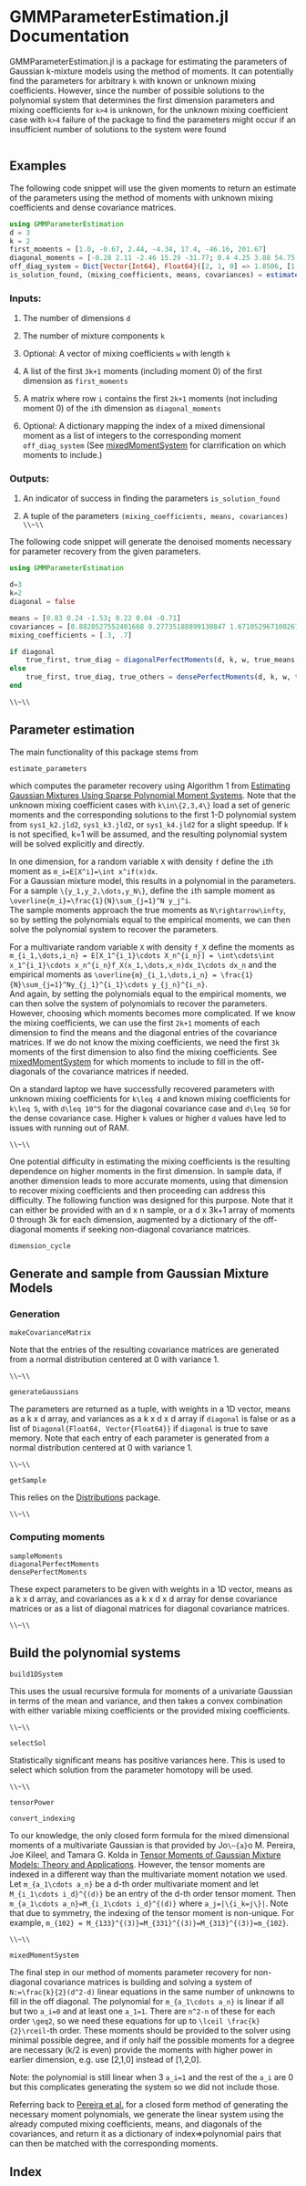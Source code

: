 # GMMParameterEstimation.jl Documentation

GMMParameterEstimation.jl is a package for estimating the parameters of Gaussian k-mixture models using the method of moments. It can potentially find the parameters for arbitrary `k` with known or unknown mixing coefficients.  However, since the number of possible solutions to the polynomial system that determines the first dimension parameters and mixing coefficients for ``k>4`` is unknown, for the unknown mixing coefficient case with ``k>4`` failure of the package to find the parameters might occur if an insufficient number of solutions to the system were found

```@contents
```

## Examples
The following code snippet will use the given moments to return an estimate of the parameters using the method of moments with unknown mixing coefficients and dense covariance matrices.

```julia
using GMMParameterEstimation
d = 3
k = 2
first_moments = [1.0, -0.67, 2.44, -4.34, 17.4, -46.16, 201.67]
diagonal_moments = [-0.28 2.11 -2.46 15.29 -31.77; 0.4 4.25 3.88 54.75 59.10]
off_diag_system = Dict{Vector{Int64}, Float64}([2, 1, 0] => 1.8506, [1, 0, 1] => -0.329, [2, 0, 1] => 0.0291, [0, 2, 1] => 1.5869, [1, 1, 0] => -1.374, [0, 1, 1] => -0.333)
is_solution_found, (mixing_coefficients, means, covariances) = estimate_parameters(d, k, first_moments, diagonal_moments, off_diag_system)
```

### Inputs:

1. The number of dimensions `d`

2. The number of mixture components `k`

3. Optional: A vector of mixing coefficients `w` with length `k`

4. A list of the first ``3k+1`` moments (including moment 0) of the first dimension as `first_moments`

5. A matrix where row `i` contains the first ``2k+1`` moments (not including moment 0) of the `i`th dimension as `diagonal_moments`

6. Optional: A dictionary mapping the index of a mixed dimensional moment as a list of integers to the corresponding moment `off_diag_system` (See [mixedMomentSystem](https://haleycolgatekottler.github.io/GMMParameterEstimation.jl/#GMMParameterEstimation.mixedMomentSystem) for clarrification on which moments to include.)


### Outputs:

1. An indicator of success in finding the parameters `is_solution_found`

2. A tuple of the parameters `(mixing_coefficients, means, covariances)` 
``\\~\\``
 

The following code snippet will generate the denoised moments necessary for parameter recovery from the given parameters.

```julia
using GMMParameterEstimation

d=3
k=2
diagonal = false

means = [0.83 0.24 -1.53; 0.22 0.04 -0.71]
covariances = [0.8828527552401668 0.27735188899130847 1.6710529671002674; 2.257873093006253 -1.644707016523332 -0.533030022431624;;; 0.27735188899130847 1.2623673813995742 3.5270452552353238; -1.644707016523332 2.577324062116896 -0.5049891831614162;;; 1.6710529671002674 3.5270452552353238 16.696895556824817; -0.533030022431624 -0.5049891831614162 1.7733508773418585]
mixing_coefficients = [.3, .7]

if diagonal
    true_first, true_diag = diagonalPerfectMoments(d, k, w, true_means, true_covariances)
else
    true_first, true_diag, true_others = densePerfectMoments(d, k, w, true_means, true_covariances)
end
```

``\\~\\``
 
## Parameter estimation

The main functionality of this package stems from 
```@docs
estimate_parameters
```
which computes the parameter recovery using Algorithm 1 from [Estimating Gaussian Mixtures Using Sparse Polynomial Moment Systems](https://arxiv.org/abs/2106.15675).  Note that the unknown mixing coefficient cases with ``k\in\{2,3,4\}`` load a set of generic moments and the corresponding solutions to the first 1-D polynomial system from `sys1_k2.jld2`, `sys1_k3.jld2`, or `sys1_k4.jld2` for a slight speedup.  If `k` is not specified, k=1 will be assumed, and the resulting polynomial system will be solved explicitly and directly.   

In one dimension, for a random variable ``X`` with density ``f`` define the ``i``th moment as 
``m_i=E[X^i]=\int x^if(x)dx``.  
For a Gaussian mixture model, this results in a polynomial in the parameters.  For a sample ``\{y_1,y_2,\dots,y_N\}``, define the ``i``th sample moment as 
``\overline{m_i}=\frac{1}{N}\sum_{j=1}^N y_j^i``.  
The sample moments approach the true moments as ``N\rightarrow\infty``, so by setting the polynomials equal to the empirical moments, we can then solve the polynomial system to recover the parameters.

For a multivariate random variable ``X`` with density ``f_X`` define the moments as 
``m_{i_1,\dots,i_n} = E[X_1^{i_1}\cdots X_n^{i_n}] = \int\cdots\int x_1^{i_1}\cdots x_n^{i_n}f_X(x_1,\dots,x_n)dx_1\cdots dx_n`` 
and the empirical moments as 
``\overline{m}_{i_1,\dots,i_n} = \frac{1}{N}\sum_{j=1}^Ny_{j_1}^{i_1}\cdots y_{j_n}^{i_n}``.  
And again, by setting the polynomials equal to the empirical moments, we can then solve the system of polynomials to recover the parameters.  However, choosing which moments becomes more complicated.  If we know the mixing coefficients, we can use the first ``2k+1`` moments of each dimension to find the means and the diagonal entries of the covariance matrices.  If we do not know the mixing coefficients, we need the first ``3k`` moments of the first dimension to also find the mixing coefficients.  See [mixedMomentSystem](https://haleycolgatekottler.github.io/GMMParameterEstimation.jl/#GMMParameterEstimation.mixedMomentSystem) for which moments to include to fill in the off-diagonals of the covariance matrices if needed.

On a standard laptop we have successfully recovered parameters with unknown mixing coefficients for ``k\leq 4`` and known mixing coefficients for ``k\leq 5``, with ``d\leq 10^5`` for the diagonal covariance case and ``d\leq 50`` for the dense covariance case.  Higher `k` values or higher `d` values have led to issues with running out of RAM.

 ``\\~\\``

One potential difficulty in estimating the mixing coefficients is the resulting dependence on higher moments in the first dimension.  In sample data, if another dimension leads to more accurate moments, using that dimension to recover mixing coefficients and then proceeding can address this difficulty.  The following function was designed for this purpose.  Note that it can either be provided with an d x n sample, or a d x 3k+1 array of moments 0 through 3k for each dimension, augmented by a dictionary of the off-diagonal moments if seeking non-diagonal covariance matrices.

```@docs
dimension_cycle
```

## Generate and sample from Gaussian Mixture Models

### Generation

```@docs
makeCovarianceMatrix
```
Note that the entries of the resulting covariance matrices are generated from a normal distribution centered at 0 with variance 1.

 ``\\~\\``

```@docs
generateGaussians
```
The parameters are returned as a tuple, with weights in a 1D vector, means as a k x d array, and variances as a k x d x d array if `diagonal` is false or as a list of `Diagonal{Float64, Vector{Float64}}` if `diagonal` is true to save memory.  Note that each entry of each parameter is generated from a normal distribution centered at 0 with variance 1.

 ``\\~\\``

```@docs
getSample
```
This relies on the [Distributions](https://juliastats.org/Distributions.jl/stable/) package.

 ``\\~\\``
 
### Computing moments

```@docs
sampleMoments
diagonalPerfectMoments
densePerfectMoments
```
These expect parameters to be given with weights in a 1D vector, means as a k x d array, and covariances as a k x d x d array for dense covariance matrices or as a list of diagonal matrices for diagonal covariance matrices.

 ``\\~\\``

## Build the polynomial systems

```@docs
build1DSystem
```
This uses the usual recursive formula for moments of a univariate Gaussian in terms of the mean and variance, and then takes a convex combination with either variable mixing coefficients or the provided mixing coefficients.

 ``\\~\\``

```@docs
selectSol
```
Statistically significant means has positive variances here.  This is used to select which solution from the parameter homotopy will be used.

 ``\\~\\``

```@docs
tensorPower
```

```@docs
convert_indexing
```
To our knowledge, the only closed form formula for the mixed dimensional moments of a multivariate Gaussian is that provided by Jo``\~{a}``o M. Pereira, Joe Kileel, and Tamara G. Kolda in [Tensor Moments of Gaussian Mixture Models: Theory and Applications](https://arxiv.org/abs/2202.06930).  However, the tensor moments are indexed in a different way than the multivariate moment notation we used.  Let  ``m_{a_1\cdots a_n}`` be a d-th order multivariate moment and let ``M_{i_1\cdots i_d}^{(d)}`` be an entry of the d-th order tensor moment.  Then ``m_{a_1\cdots a_n}=M_{i_1\cdots i_d}^{(d)}`` where 
``a_j=|\{i_k=j\}|``.  Note that due to symmetry, the indexing of the tensor moment is non-unique.  For example, ``m_{102} = M_{133}^{(3)}=M_{331}^{(3)}=M_{313}^{(3)}=m_{102}``.

 ``\\~\\``

```@docs
mixedMomentSystem
```

The final step in our method of moments parameter recovery for non-diagonal covariance matrices is building and solving a system of ``N:=\frac{k}{2}(d^2-d)`` linear equations in the same number of unknowns to fill in the off diagonal.  The polynomial for ``m_{a_1\cdots a_n}`` is linear if all but two ``a_i=0`` and at least one ``a_1=1``.  There are ``n^2-n`` of these for each order ``\geq2``, so we need these equations for up to ``\lceil \frac{k}{2}\rceil``-th order.  These moments should be provided to the solver using minimal possible degree, and if only half the possible moments for a degree are necessary (k/2 is even) provide the moments with higher power in earlier dimension, e.g. use [2,1,0] instead of [1,2,0].

Note: the polynomial is still linear when 3 ``a_i=1`` and the rest of the ``a_i`` are 0 but this complicates generating the system so we did not include those.
 
Referring back to [Pereira et al.](https://arxiv.org/abs/2202.06930) for a closed form method of generating the necessary moment polynomials, we generate the linear system using the already computed mixing coefficients, means, and diagonals of the covariances, and return it as a dictionary of index=>polynomial pairs that can then be matched with the corresponding moments.

## Index

```@index
```
